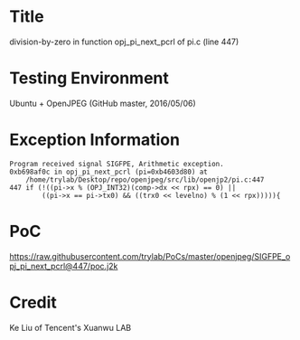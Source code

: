 # Title
division-by-zero in function opj_pi_next_pcrl of pi.c (line 447)

# Testing Environment
Ubuntu + OpenJPEG (GitHub master, 2016/05/06)

# Exception Information
```
Program received signal SIGFPE, Arithmetic exception.
0xb698af0c in opj_pi_next_pcrl (pi=0xb4603d80) at 
    /home/trylab/Desktop/repo/openjpeg/src/lib/openjp2/pi.c:447
447 if (!((pi->x % (OPJ_INT32)(comp->dx << rpx) == 0) || 
        ((pi->x == pi->tx0) && ((trx0 << levelno) % (1 << rpx))))){
```

# PoC
https://raw.githubusercontent.com/trylab/PoCs/master/openjpeg/SIGFPE_opj_pi_next_pcrl@447/poc.j2k

# Credit
Ke Liu of Tencent's Xuanwu LAB



